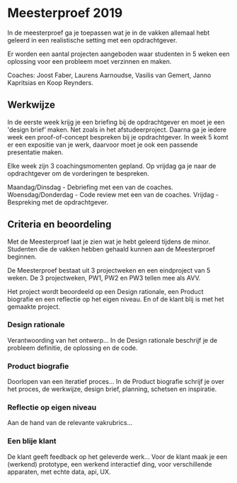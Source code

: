 # Meesterproef 2019

In de meesterproef ga je toepassen wat je in de vakken allemaal hebt geleerd in een realistische setting met een opdrachtgever.

Er worden een aantal projecten aangeboden waar studenten in 5 weken een oplossing voor een probleem moet verzinnen en maken.

Coaches: Joost Faber, Laurens Aarnoudse, Vasilis van Gemert, Janno Kapritsias en Koop Reynders.

## Werkwijze

In de eerste week krijg je een briefing bij de opdrachtgever en moet je een 'design brief’ maken. Net zoals in het afstudeerproject. Daarna ga je iedere week een proof-of-concept bespreken bij je opdrachtgever. In week 5 komt er een expositie van je werk, daarvoor moet je ook een passende presentatie maken.

Elke week zijn 3 coachingsmomenten gepland. Op vrijdag ga je naar de opdrachtgever om de vorderingen te bespreken.

Maandag/Dinsdag - Debriefing met een van de coaches.
Woensdag/Donderdag - Code review met een van de coaches.
Vrijdag - Bespreking met de opdrachtgever.


## Criteria en beoordeling

Met de Meesterproef laat je zien wat je hebt geleerd tijdens de minor. Studenten die de vakken hebben gehaald kunnen aan de Meesterproef beginnen.

De Meesterproef bestaat uit 3 projectweken en een eindproject van 5 weken. De 3 projectweken, PW1, PW2 en PW3 tellen mee als AVV.

Het project wordt beoordeeld op een Design rationale, een Product biografie en een reflectie op het eigen niveau. En of de klant blij is met het gemaakte project.

### Design rationale
Verantwoording van het ontwerp... In de Design rationale beschrijf je de probleem definitie, de oplossing en de code.

### Product biografie
Doorlopen van een iteratief proces... In de Product biografie schrijf je over het proces, de werkwijze, design brief, planning, schetsen en inspiratie.

### Reflectie op eigen niveau
Aan de hand van de relevante vakrubrics...

### Een blije klant
De klant geeft feedback op het geleverde werk... Voor de klant maak je een (werkend) prototype, een werkend interactief ding, voor verschillende apparaten, met echte data, api, UX.
